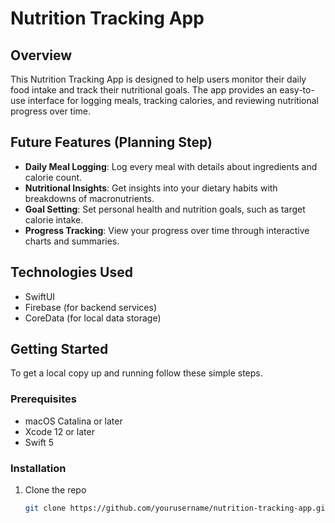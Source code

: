 # Nutrition Tracking App

## Overview
This Nutrition Tracking App is designed to help users monitor their daily food intake and track their nutritional goals. The app provides an easy-to-use interface for logging meals, tracking calories, and reviewing nutritional progress over time.

## Future Features (Planning Step)

- **Daily Meal Logging**: Log every meal with details about ingredients and calorie count.
- **Nutritional Insights**: Get insights into your dietary habits with breakdowns of macronutrients.
- **Goal Setting**: Set personal health and nutrition goals, such as target calorie intake.
- **Progress Tracking**: View your progress over time through interactive charts and summaries.

## Technologies Used

- SwiftUI
- Firebase (for backend services)
- CoreData (for local data storage)

## Getting Started

To get a local copy up and running follow these simple steps.

### Prerequisites

- macOS Catalina or later
- Xcode 12 or later
- Swift 5

### Installation

1. Clone the repo
   ```sh
   git clone https://github.com/yourusername/nutrition-tracking-app.git
